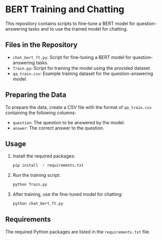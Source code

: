 
# BERT Training and Chatting

This repository contains scripts to fine-tune a BERT model for question-answering tasks and to use the trained model for chatting.

## Files in the Repository

- `chat_bert_ft.py`: Script for fine-tuning a BERT model for question-answering tasks.
- `Train.py`: Script for training the model using the provided dataset.
- `qa_train.csv`: Example training dataset for the question-answering model.

## Preparing the Data

To prepare the data, create a CSV file with the format of `qa_train.csv` containing the following columns:
- `question`: The question to be answered by the model.
- `answer`: The correct answer to the question.

## Usage

1. Install the required packages:
    ```bash
    pip install -r requirements.txt
    ```

2. Run the training script:
    ```bash
    python Train.py
    ```

3. After training, use the fine-tuned model for chatting:
    ```bash
    python chat_bert_ft.py
    ```

## Requirements

The required Python packages are listed in the `requirements.txt` file.

